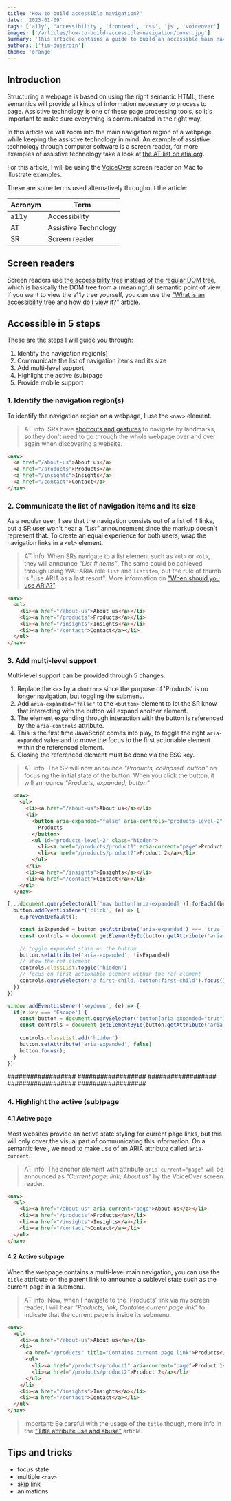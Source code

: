 ```yaml
---
title: 'How to build accessible navigation?'
date: '2023-01-09'
tags: ['a11y', 'accessibility', 'frontend', 'css', 'js', 'voiceover']
images: ['/articles/how-to-build-accessible-navigation/cover.jpg']
summary: 'This article contains a guide to build an accessible main navigation of a website. The key takeaways of this guide are: HTML semantics, WAI-ARIA, CSS and JS for accessibility.'
authors: ['tim-dujardin']
theme: 'orange'
---
```


## Introduction

Structuring a webpage is based on using the right semantic HTML, these semantics will provide all kinds of information
necessary to process to page. Assistive technology is one of these page processing tools, so it's important to make sure
everything is communicated in the right way.

In this article we will zoom into the main navigation region of a webpage while keeping the assistive technology in
mind. An example of assistive technology through computer software is a screen reader, for more examples of assistive
technology take a look at [the AT list on atia.org](https://www.atia.org/home/at-resources/what-is-at/).

For this article, I will be using the [VoiceOver](https://support.apple.com/en-gb/guide/voiceover/vo2682/mac) screen reader on Mac to illustrate examples.

These are some terms used alternatively throughout the article:

| Acronym | Term                 |
|---------|----------------------|
| a11y    | Accessibility        |
| AT      | Assistive Technology |
| SR      | Screen reader        |

## Screen readers

Screen readers use [the accessibility tree instead of the regular DOM tree](https://developer.mozilla.org/en-US/docs/Glossary/Accessibility_tree), which is basically the DOM tree from a
(meaningful) semantic point of view. If you want to view the a11y tree yourself, you can use the ["What is an accessibility tree and how do I view it?"](https://accessibleweb.com/question-answer/what-is-an-accessibility-tree-and-how-do-i-view-it) article.

## Accessible in 5 steps

These are the steps I will guide you through:

1. Identify the navigation region(s)
2. Communicate the list of navigation items and its size
3. Add multi-level support
4. Highlight the active (sub)page
5. Provide mobile support

### 1. Identify the navigation region(s)

To identify the navigation region on a webpage, I use the `<nav>` element.

> AT info: SRs have [shortcuts and gestures](https://dequeuniversity.com/screenreaders/) to navigate by landmarks, so they don't need to go through the whole webpage over and over again when discovering a website.

```HTML
<nav>
  <a href="/about-us">About us</a>
  <a href="/products">Products</a>
  <a href="/insights">Insights</a>
  <a href="/contact">Contact</a>
</nav>
```

### 2. Communicate the list of navigation items and its size

As a regular user, I see that the navigation consists out of a list of 4 links, but a SR user won't hear a *"List"*
announcement since the markup doesn't represent that. To create an equal experience for both users, wrap the navigation
links in a `<ul>` element.

> AT info: When SRs navigate to a list element such as `<ul>` or `<ol>`, they will announce *"List # items"*. The same
> could be achieved through using WAI-ARIA role `list` and `listitem`, but the rule of thumb is "use ARIA as a last
> resort". More information on ["When should you use ARIA?"](https://gomakethings.com/when-should-you-use-aria/).

```HTML
<nav>
  <ul>
    <li><a href="/about-us">About us</a></li>
    <li><a href="/products">Products</a></li>
    <li><a href="/insights">Insights</a></li>
    <li><a href="/contact">Contact</a></li>
  </ul>
</nav>
```

### 3. Add multi-level support

Multi-level support can be provided through 5 changes:

1. Replace the `<a>` by a `<button>` since the purpose of 'Products' is no longer navigation, but toggling the submenu.
2. Add `aria-expanded="false"` to the `<button>` element to let the SR know that interacting with the button will expand
   another element.
3. The element expanding through interaction with the button is referenced by the `aria-controls` attribute.
4. This is the first time JavaScript comes into play, to toggle the right `aria-expanded` value and to move the focus to the
   first actionable element within the referenced element.
5. Closing the referenced element must be done via the ESC key.

> AT info: The SR will now announce *"Products, collapsed, button"* on focusing the initial state of the button. When
> you click the button, it will announce *"Products, expanded, button"*

```HTML
  <nav>
    <ul>
      <li><a href="/about-us">About us</a></li>
      <li>
        <button aria-expanded="false" aria-controls="products-level-2" title="Contains current page link">
          Products   
        </button>
        <ul id="products-level-2" class="hidden">
          <li><a href="/products/product1" aria-current="page">Product 1</a></li>
          <li><a href="/products/product2">Product 2</a></li>
        </ul>
      </li>
      <li><a href="/insights">Insights</a></li>
      <li><a href="/contact">Contact</a></li>
    </ul>
  </nav>
```

```JavaScript
[...document.querySelectorAll('nav button[aria-expanded]')].forEach((button) => {
  button.addEventListener('click', (e) => {
    e.preventDefault();

    const isExpanded = button.getAttribute('aria-expanded') === 'true'
    const controls = document.getElementById(button.getAttribute('aria-controls'))
    
    // toggle expanded state on the button
    button.setAttribute('aria-expanded', !isExpanded)
    // show the ref element
    controls.classList.toggle('hidden')
    // focus on first actionable element within the ref element
    controls.querySelector('a:first-child, button:first-child').focus();
  })
})

window.addEventListener('keydown', (e) => {
  if(e.key === 'Escape') {
    const button = document.querySelector('button[aria-expanded="true"]')
    const controls = document.getElementById(button.getAttribute('aria-controls'))
    
    controls.classList.add('hidden')
    button.setAttribute('aria-expanded', false)
    button.focus();
  }
})
```

##################
##################
##################
##################
##################

### 4. Highlight the active (sub)page

#### 4.1 Active page

Most websites provide an active state styling for current page links, but this will only cover the visual part of
communicating this information. On a semantic level, we need to make use of an ARIA attribute called `aria-current`.

> AT info: The anchor element with attribute `aria-current="page"` will be announced as *"Current page, link, About us"* by the
> VoiceOver screen reader.

```HTML
<nav>
  <ul>
    <li><a href="/about-us" aria-current="page">About us</a></li>
    <li><a href="/products">Products</a></li>
    <li><a href="/insights">Insights</a></li>
    <li><a href="/contact">Contact</a></li>
  </ul>
</nav>
```

#### 4.2 Active subpage

When the webpage contains a multi-level main navigation, you can use the `title` attribute on the parent link to
announce a sublevel state such as the current page in a submenu.

> AT info: Now, when I navigate to the 'Products' link via my screen reader, I will hear *"Products, link, Contains
> current page link"* to indicate that the current page is inside its submenu.

```HTML
<nav>
  <ul>
    <li><a href="/about-us">About us</a></li>
    <li>
      <a href="/products" title="Contains current page link">Products</a>
      <ul>
        <li><a href="/products/product1" aria-current="page">Product 1</a></li>
        <li><a href="/products/product2">Product 2</a></li>
      </ul>
    </li>
    <li><a href="/insights">Insights</a></li>
    <li><a href="/contact">Contact</a></li>
  </ul>
</nav>
```

>Important: Be careful with the usage of the `title` though, more info in the ["Title attribute use and
>abuse"](https://www.tpgi.com/html5-accessibility-chops-title-attribute-use-and-abuse/) article.

## Tips and tricks

- focus state
- multiple `<nav>`
- skip link
- animations
